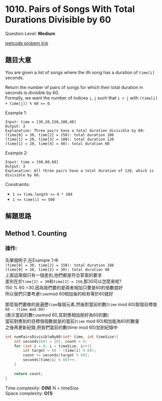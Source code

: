 # 1010. Pairs of Songs With Total Durations Divisible by 60
Question Level: **Medium**  

[leetcode probem link](https://leetcode.com/problems/pairs-of-songs-with-total-durations-divisible-by-60/)
## 題目大意
You are given a list of songs where the ith song has a duration of `time[i]` seconds.

Return the number of pairs of songs for which their total duration in seconds is divisible by 60.  
Formally, we want the number of indices `i`, `j` such that `i < j` with `(time[i] + time[j]) % 60 == 0`.  
 
Example 1:
```
Input: time = [30,20,150,100,40]
Output: 3
Explanation: Three pairs have a total duration divisible by 60:
(time[0] = 30, time[2] = 150): total duration 180
(time[1] = 20, time[3] = 100): total duration 120
(time[1] = 20, time[4] = 40): total duration 60
```

Example 2:
```
Input: time = [60,60,60]
Output: 3
Explanation: All three pairs have a total duration of 120, which is divisible by 60.
```
Constraints:  

- `1 <= time.length <= 6 * 104`  
- `1 <= time[i] <= 500`  

## 解題思路 
## Method 1. Counting
### 操作:  
先舉個例子,在Example 1:中  
`(time[0] = 30, time[2] = 150): total duration 180`  
`(time[0] = 30, time[2] = 30): total duration 60`  
上面這兩個只有一個差別,他們都是符合答案的要求  
差別在於`time[2] = 30`和`time[2] = 150`,那30可以怎麼來呢?  
150 % 60 =30,因為我們要的是兩者相加只要是60的倍數就好  
所以我們只要考慮`time`mod 60相加後的和有等於60就好  

那麼我們要做的是遍歷`time`每個元素,然後對當前的數(`time` mod 60)取個目標值`60 - (time mod 60)`  
(表示當前的數`time`mod 60,其對應相加剛好為60的數)  
當前對應到的目標值個數就是的當前(`time` mod 60)相加能為60的數量  
之後再更新紀錄,把我們當前的數(time mod 60)加到紀錄中  

```c
int numPairsDivisibleBy60(int* time, int timeSize){
    int seconds[60] = {0}, count = 0;
    for (int i = 0; i < timeSize; i++){
        int target = 60 - (time[i] % 60);
        count += seconds[target % 60];
        seconds[time[i] % 60]++;
    }
    
    return count;
}
```
Time complexity: **O(N)** N = timeSize  
Space complexity: **O(1)**  
